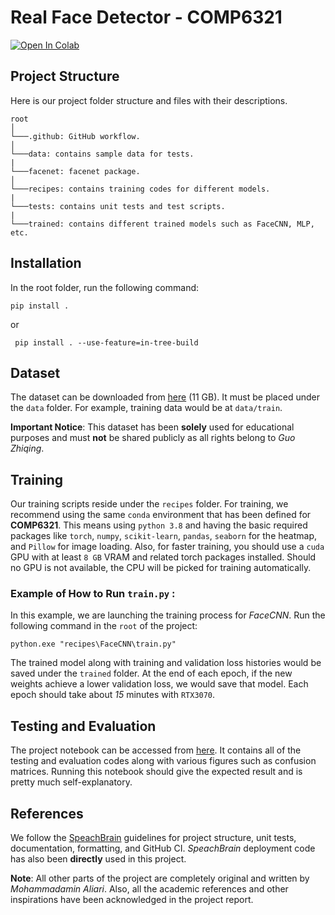 # Real Face Detector - COMP6321

[![Open In Colab](https://colab.research.google.com/assets/colab-badge.svg)](https://github.com/AminAliari/facenet/blob/main/tests/notebook_real_face_detector.ipynb)

## Project Structure
Here is our project folder structure and files with their descriptions.

```
root
│
└───.github: GitHub workflow.
│
└───data: contains sample data for tests.
|
└───facenet: facenet package.
│
└───recipes: contains training codes for different models.
|
└───tests: contains unit tests and test scripts.
|
└───trained: contains different trained models such as FaceCNN, MLP, etc.
```


## Installation
In the root folder, run the following command:
```
pip install .
```
or
```
 pip install . --use-feature=in-tree-build
```

## Dataset
The dataset can be downloaded from [here](https://drive.google.com/file/d/1c8kcpSZYNAkxJHJ6dNpL3y85ynTBVpB7/view) (11 GB). It must be placed under the `data` folder. For example, training data would be at `data/train`.

**Important Notice**: This dataset has been **solely** used for educational purposes and must **not** be shared publicly as all rights belong to *Guo Zhiqing*.


## Training

Our training scripts reside under the `recipes` folder. For training, we recommend using the same `conda` environment that has been defined for **COMP6321**. This means using `python 3.8` and having the basic required packages like `torch`, `numpy`, `scikit-learn`, `pandas`, `seaborn` for the heatmap, and `Pillow` for image loading. Also, for faster training, you should use a `cuda` GPU with at least `8 GB` VRAM and related torch packages installed. Should no GPU is not available, the CPU will be picked for training automatically.

### Example of How to Run `train.py` :
In this example, we are launching the training process for *FaceCNN*.  Run the following command in the `root` of the project:
```
python.exe "recipes\FaceCNN\train.py"
```

The trained model along with training and validation loss histories would be saved under the `trained` folder.
At the end of each epoch, if the new weights achieve a lower validation loss, we would save that model. Each epoch should take about *15* minutes with `RTX3070`. 

## Testing and Evaluation
The project notebook can be accessed from [here](https://colab.research.google.com/drive/1DtZYupCvvUbvZ6ONpu_UXX0tNtnZ1c9P?usp=sharing). It contains all of the testing and evaluation codes along with various figures such as confusion matrices.  Running this notebook should give the expected result and is pretty much self-explanatory.

## References
We follow the [SpeachBrain](https://github.com/speechbrain/speechbrain) guidelines for project structure, unit tests, documentation, formatting, and GitHub CI. *SpeachBrain* deployment code has also been **directly** used in this project.

**Note**: All other parts of the project are completely original and written by *Mohammadamin Aliari*. Also, all the academic references and other inspirations have been acknowledged in the project report.
